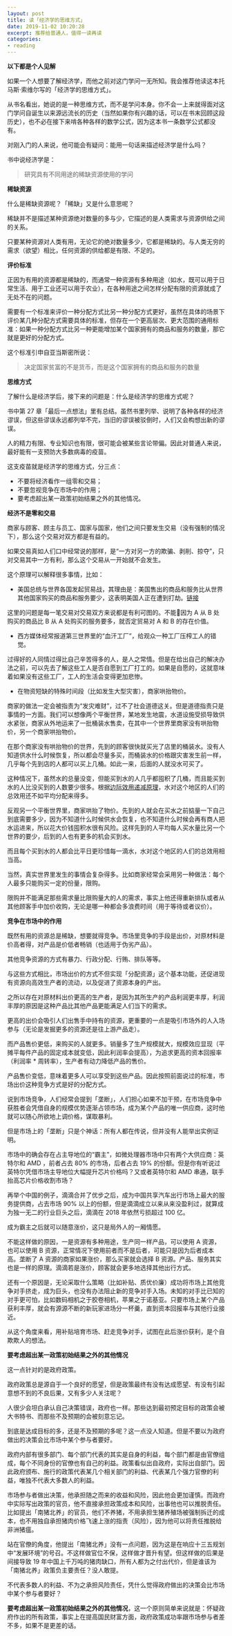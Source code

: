 ```yaml
---
layout: post
title: 读「经济学的思维方式」
date: 2019-11-02 10:20:28
excerpt: 推荐给普通人，值得一读再读
categories: 
- reading
---
```


**以下都是个人见解**

如果一个人想要了解经济学，而他之前对这门学问一无所知。我会推荐他读这本托马斯·索维尔写的「经济学的思维方式」。

从书名看出，她说的是一种思维方式，而不是学问本身。你不会一上来就得面对这门学问自诞生以来源远流长的历史（当然如果你有兴趣的话，可以在书末回顾这段历史），也不必在接下来啃各种各样的数学公式，因为这本书一条数学公式都没有。

对刚入门的人来说，他可能会有疑问：能用一句话来描述经济学是什么吗？

书中说经济学是：

> 研究具有不同用途的稀缺资源使用的学问

**稀缺资源**

什么是稀缺资源呢？「稀缺」又是什么意思呢？

稀缺并不是描述某种资源绝对数量的多与少，它描述的是人类需求与资源供给之间的关系。

只要某种资源对人类有用，无论它的绝对数量多少，它都是稀缺的。与人类无穷的需求（欲望）相比，任何资源的供给都是有限、不足的。

**评价标准**

正因为有用的资源都是稀缺的，而通常一种资源有多种用途（如水，既可以用于日常生活、用于工业还可以用于农业），在各种用途之间怎样分配有限的资源就成了无处不在的问题。

需要有一个标准来评价一种分配方式比另一种分配方式更好，虽然在具体的场景下评价某几种分配方式需要具体的标准，但存在一个更高层次、更大范围的通用标准：如果一种分配方式比另一种更能增加某个国家拥有的商品和服务的数量，那它就是更好的分配方式。

这个标准引申自亚当斯密所说：

> 决定国家贫富的不是货币，而是这个国家拥有的商品和服务的数量

**思维方式**

了解什么是经济学后，接下来的问题是：什么是经济学的思维方式呢？

书中第 27 章「最后一点想法」里有总结。虽然书里列举、说明了各种各样的经济谬误，但这些谬误永远都列举不完，当旧的谬误被驳倒时，人们又会构想出新的谬误。

人的精力有限、专业知识也有限，很可能会被某些言论带偏。因此对普通人来说，最好能有一支预防大多数病毒的疫苗。

这支疫苗就是经济学的思维方式，分三点：

- 不要将经济看作一组零和交易；
- 不要忽视竞争在市场中的作用；
- 要考虑超出某一政策初始结果之外的其他情况。

**经济不是零和交易**

商家与顾客、顾主与员工、国家与国家，他们之间只要发生交易（没有强制的情况下），那么这个交易对双方都是有益的。

如果交易真如人们口中经常说的那样，是“一方对另一方的欺骗、剥削、掠夺”，只对交易其中一方有利，那么这个交易从一开始就不会发生。

这个原理可以解释很多事情，比如：

- 美国总统与世界各国发起贸易战，其理由是：美国售出的商品和服务比从世界其他国家购买的商品和服务要少，这表明美国人正在遭到打劫。[链接](https://cn.nytimes.com/business/20170406/trump-xi-trade-deficit-china/)

这里的问题是每一笔交易对交易双方来说都是有利可图的。不能因为 A 从 B 处购买的商品比 B 从 A 处购买的服务要多，就否定贸易对 A 和 B 的存在价值。

- 西方媒体经常报道第三世界里的“血汗工厂”，给观众一种工厂压榨工人的错觉。

过得好的人同情过得比自己辛苦得多的人，是人之常情。但是在给出自己的解决办法之前，可以先去了解这些工人是否自愿到工厂打工的。如果是自愿的，这就意味着如果没有这些工厂，工人的生活会变得更加悲惨。

- 在物资短缺的特殊时间段（比如发生大型灾害），商家哄抬物价。

商家的做法一定会被指责为“发灾难财”，过不了社会道德这关。但是道德指责只是事情的一方面。我们可以想像两个平衡世界，某地发生地震，水道设施受损导致供水紧张，商家从外地运来了一批桶装水售卖，在其中一个世界里商家没有哄抬物价，另一个商家哄抬物价。

在那个商家没有哄抬物价的世界，先到的顾客很快就买光了店里的桶装水。没有人知道供水什么时候恢复，所以都会尽量多买，而桶装水的价格跟灾害发生前一样，几乎每个先到店的人都可以买上几桶。如此一来，后面的人就没水可买了。

这种情况下，虽然水的总量没变，但能买到水的人几乎都囤积了几桶，而且能买到水的人比没买到的人数要少很多。根据[边际效用递减原理](https://zh.wikipedia.org/zh-hans/边际效用)，水对这个地区的人们的总效用还不如平均分配来得多。

反观另一个平衡世界里，商家哄抬了物价。先到的人就会在买水之前掂量一下自己到底需要多少，因为不知道什么时候供水会恢复，也不知道什么时候会再有商人把水运进来，所以花大价钱囤积水很有风险。这样先到的人平均每人买水量比另一个世界的要少，后到的人也有更多的机会买到水。

而且每个买到水的人都会比平日更珍惜每一滴水，水对这个地区的人们的总效用相当高。

当然，真实世界里发生的事情会复杂得多。比如商家经常会采用另一种做法：每个人最多只能购买一定的份量，限购。

限购并不能满足那些需求量比限购量大的人的需求，事实上他还得重新排队或者从其他顾客手中加价收购，无论是哪一种都会多浪费时间（用于等待或者议价）。

**竞争在市场中的作用**

既然有用的资源总是稀缺，想要就得竞争。市场里竞争的手段是出价，对原材料是价高者得，对产品是价低者畅销（也适用于伪劣产品）。

其他竞争资源的方式有暴力、行政分配、行贿、排队等等。

与这些方式相比，市场出价的方式不但实现「分配资源」这个基本功能，还促进现有资源向高效生产者的流动，以及促进了资源本身的产出。

之所以存在对原材料出价更高的生产者，是因为其所生产的产品利润更丰厚，利润丰厚的原因是这种产品比其他产品更能满足人们当下的需求。

更高的出价会吸引人们出售手中持有的资源，更重要的一点是吸引市场外的人入场参与（无论是发掘更多的资源还是往上游产品走）。

而产品售价更低，来购买的人就更多。销量多了生产规模就大，规模效应显现（平摊平每件产品的固定成本就变低，因此利润率会提高），为追求更高的资本回报率（利润率 * 周转率），生产者有动力降低产品的售价。

产品售价变低，意味着更多人可以享受到这些产品。因此按照前面说过的标准，市场出价这种竞争方式是好的分配方式。

说到市场竞争，人们经常会提到「垄断」，人们担心如果不加干预，在市场竞争中获胜者会凭借自身的规模优势逐渐占领市场，成为某个产品的唯一供应商，这时他就可以随心所欲地上调价格，谋取暴利。

但是市场上的「垄断」只是个神话：所有人都在传说，但并没有人能举出实例证明。

市场中的确会存在占主导地位的“霸主”，如微处理器市场中只有两个大供应商：英特尔和 AMD ，前者占去 80% 的市场，后者占去 19% 的份额。但是你有听说过英特尔凭借市场主导地位大幅提升芯片价格吗？又或者英特尔和 AMD 串通，联手抬高芯片价格收割市场？

再举个中国的例子，滴滴合并了优步之后，成为中国共享汽车出行市场上最大的服务提供商，占去市场 90% 以上的份额，但是滴滴成立以来从来没盈利过，就算成为独一无二的行业巨头之后，滴滴在 2018 年依然亏损超过 100 亿。

成为霸主之后就可以随意涨价，这只是局外人的一厢情愿。

不能这样做的原因，一是资源有多种用途，生产同一样产品，可以使用 A 资源，也可以使用 B 资源，正常情况下使用前者而不是后者，可能只是因为后者成本高。垄断了 A 资源的商家如果涨价，那么买家就会选择 B 资源。产品、服务其实也是一样的原理。滴滴若是涨价，顾客就会更多地选择其他出行方式。

还有一个原因是，无论采取什么策略（比如补贴、质优价廉）成功将市场上其他竞争对手挤走，成为巨头，也没有办法阻止新的竞争对手入场。未知的对手比已知的对手更可怕，比如数码相机之于胶卷相机，苹果之于诺基亚。只要市场上某个产品获利丰厚，就会有源源不断的新玩家进场分一杯羹，直到资本回报率与其他行业接近。

从这个角度来看，用补贴培育市场、赶走竞争对手，试图在此后涨价获利，是个自欺欺人的想法。

**要考虑超出某一政策初始结果之外的其他情况**

这一点针对的是政府政策。

政府政策总是源自于一个良好的愿望，但是政策最终有没有达成愿望、有没有引起意想不到的不良后果，又有多少人关注呢？

人很少会坦白承认自己决策错误，政府也一样。那些达到最初预定目标的政策会被大书特书、而那些不及预期的会被刻意忘记。

到底是达成目标的多，还是不及预期的多呢？这一点没人知道。但是不要以为政府做出的决策会比市场中某个参与者要好。

政府内部有很多部门、每个部门代表的其实是自身的利益，每个部门都是由官僚组成，每个不同身份的官僚也有自己的利益。政策看似出自政府，实际出自部门。因此政府颁布、施行的政策代表某几个相关部门的利益、代表某几个强力官僚的利益，唯独不代表大多数人的利益。

市场参与者做出决策，他承担随之而来的收益和风险，因此他会更加谨慎。而政府中实际写出政策的官员，他不直接承担政策成本和风险，出事他也可以推脱责任。比如提出「南猪北养」的官员，他们不养猪，不用承担生猪养殖场被强制拆迁的成本，也不用独自承担猪肉价格飞速上涨的指责（风险），因为他可以将责任推脱给非洲猪瘟。

站在官僚的角度，他提出「南猪北养」没有一点问题，因为这是在响应十三五规划中“发展环境”的号召。不这样做官位不保，这样做才晋升有望。但这样做的后果是间接导致 19 年中国上千万吨的猪肉缺口，所有人都为之付出代价，但是谁该为「南猪北养」政策负主要责任？没人敢提。

不代表多数人的利益、不为之承担风险责任，凭什么觉得政府做出的决策会比市场中某个参与者要好？

**要考虑超出某一政策初始结果之外的其他情况**，这一个原则简单来说就是：怀疑政府作出的所有政策，事实上在提高国民财富方面，政府政策成功率跟市场参与者差不多，如果不是更差的话。